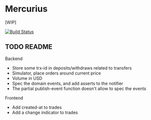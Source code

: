 # Mercurius

[WIP]

[![Build Status](https://travis-ci.org/eeng/mercurius.svg?branch=master)](https://travis-ci.org/eeng/mercurius)

## TODO README

Backend

- Store some trx-id in deposits/withdraws related to transfers
- Simulator, place orders around current price
- Volume in USD
- Spec the domain events, and add asserts to the notifier
- The partial publish-event function doesn't allow to spec the events

Frontend

- Add created-at to trades
- Add a change indicator to trades
